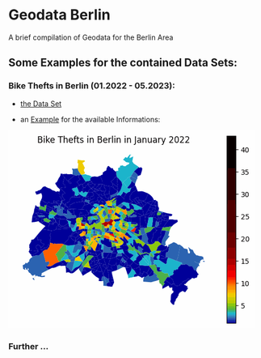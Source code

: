 # Geodata Berlin
A brief compilation of Geodata for the Berlin Area

## Some Examples for the contained Data Sets:

### Bike Thefts in Berlin (01.2022 - 05.2023):
- [the Data Set](https://github.com/Lucky-0ne/geodata_berlin/tree/main/data/2022-2023_bikethefts)
 
- an [Example](https://github.com/Lucky-0ne/geodata_berlin/tree/main/data/2022-2023_bikethefts/results/further_results/gifs) for the available Informations:
  
![heatmap](https://github.com/Lucky-0ne/geodata_berlin/blob/main/data/2022-2023_bikethefts/results/further_results/gifs/bikethefts_heatmap.gif)

### Further ...
